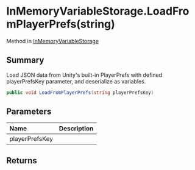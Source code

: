 # InMemoryVariableStorage.LoadFromPlayerPrefs(string)

Method in [InMemoryVariableStorage](/api/csharp/yarn.unity.inmemoryvariablestorage.md)

## Summary


Load JSON data from Unity's built-in PlayerPrefs with defined
playerPrefsKey parameter, and deserialize as variables.


```csharp
public void LoadFromPlayerPrefs(string playerPrefsKey)
```

## Parameters

|Name|Description|
|:---|:---|
|playerPrefsKey||

## Returns



